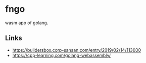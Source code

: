 # fngo
wasm app of golang.

## Links
- https://buildersbox.corp-sansan.com/entry/2019/02/14/113000
- https://cpp-learning.com/golang-webassembly/
